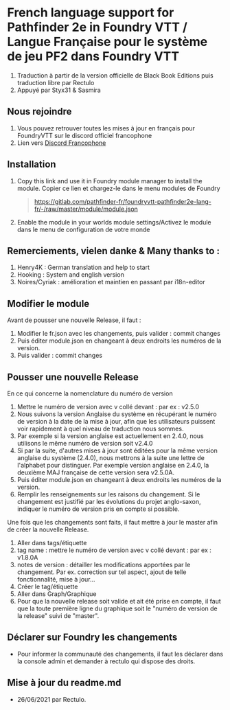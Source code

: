 # French language support for Pathfinder 2e in Foundry VTT / Langue Française pour le système de jeu PF2 dans Foundry VTT
1. Traduction à partir de la version officielle de Black Book Editions puis traduction libre par Rectulo
2. Appuyé par Styx31 & Sasmira

## Nous rejoindre
1. Vous pouvez retrouver toutes les mises à jour en français pour FoundryVTT sur le discord officiel francophone
2. Lien vers [Discord Francophone](https://discord.gg/pPSDNJk)

## Installation

1. Copy this link and use it in Foundry module manager to install the module. Copier ce lien et chargez-le dans le menu modules de Foundry
    > https://gitlab.com/pathfinder-fr/foundryvtt-pathfinder2e-lang-fr/-/raw/master/module/module.json
2. Enable the module in your worlds module settings/Activez le module dans le menu de configuration de votre monde

## Remerciements, vielen danke & Many thanks to :
1. Henry4K : German translation and help to start
2. Hooking : System and english version
3. Noires/Cyriak : amélioration et maintien en passant par i18n-editor

## Modifier le module
Avant de pousser une nouvelle Release, il faut :
1. Modifier le fr.json avec les changements, puis valider : commit changes
2. Puis éditer module.json en changeant à deux endroits les numéros de la version.
3. Puis valider : commit changes

## Pousser une nouvelle Release
En ce qui concerne la nomenclature du numéro de version
1. Mettre le numéro de version avec v collé devant : par ex : v2.5.0
2. Nous suivons la version Anglaise du système en récupérant le numéro de version à la date de la mise à jour, afin que les utilisateurs puissent voir rapidement à quel niveau de traduction nous sommes. 
3. Par exemple si la version anglaise est actuellement en 2.4.0, nous utilisons le même numéro de version soit v2.4.0
4. Si par la suite, d'autres mises à jour sont éditées pour la même version anglaise du système (2.4.0), nous mettrons à la suite une lettre de l'alphabet pour distinguer. Par exemple version anglaise en 2.4.0, la deuxième MAJ française de cette version sera v2.5.0A.
5. Puis éditer module.json en changeant à deux endroits les numéros de la version. 
6. Remplir les renseignements sur les raisons du changement. Si le changement est justifié par les évolutions du projet anglo-saxon, indiquer le numéro de version pris en compte si possible.

Une fois que les changements sont faits, il faut mettre à jour le master afin de créer la nouvelle Release.
1. Aller dans tags/étiquette
2. tag name : mettre le numéro de version avec v collé devant : par ex : v1.8.0A
3. notes de version : détailler les modifications apportées par le changement. Par ex. correction sur tel aspect, ajout de telle fonctionnalité, mise à jour...
4. Créer le tag/étiquette
5. Aller dans Graph/Graphique
6. Pour que la nouvelle release soit valide et ait été prise en compte, il faut que la toute première ligne du graphique soit le "numéro de version de la release" suivi de "master".

## Déclarer sur Foundry les changements
- Pour informer la communauté des changements, il faut les déclarer dans la console admin et demander à rectulo qui dispose des droits.

## Mise à jour du readme.md
- 26/06/2021 par Rectulo.
